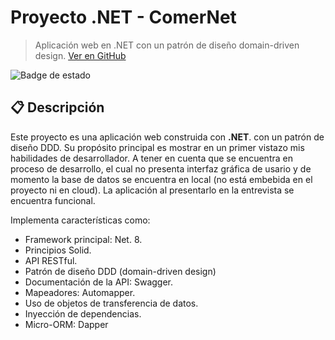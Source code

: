 # Proyecto .NET - **ComerNet**

> Aplicación web en .NET con un patrón de diseño domain-driven design. [Ver en GitHub](https://github.com/Siktok/ComerNet)
> 
![Badge de estado](https://img.shields.io/badge/estado-en%20desarrollo-yellow)

## 📋 Descripción

Este proyecto es una aplicación web construida con **.NET**. con un patrón de diseño DDD. Su propósito principal es mostrar en un primer vistazo mis habilidades de desarrollador. A tener en cuenta que se encuentra en proceso de desarrollo, el cual no presenta interfaz gráfica de usario y de momento la base de datos se encuentra en local (no está embebida en el proyecto ni en cloud). La aplicación al presentarlo en la entrevista se encuentra funcional.

Implementa características como:

- Framework principal: Net. 8.
- Principios Solid.
- API RESTful.
- Patrón de diseño DDD (domain-driven design)
- Documentación de la API: Swagger.
- Mapeadores: Automapper.
- Uso de objetos de transferencia de datos.
- Inyección de dependencias.
- Micro-ORM: Dapper
